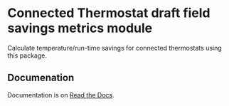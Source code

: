 Connected Thermostat draft field savings metrics module
=======================================================

Calculate temperature/run-time savings for connected thermostats using this
package.

Documenation
------------

Documentation is on [Read the Docs](http://thermostat.readthedocs.org/en/latest/).
